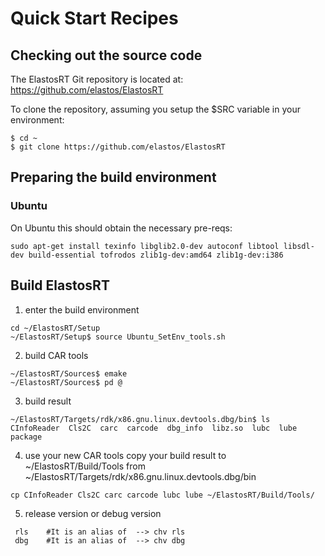 # Quick Start Recipes

## Checking out the source code

The ElastosRT Git repository is located
at: https://github.com/elastos/ElastosRT

To clone the repository, assuming you setup the $SRC variable
in your environment:
```shell
$ cd ~
$ git clone https://github.com/elastos/ElastosRT
```

## Preparing the build environment

### Ubuntu

On Ubuntu this should obtain the necessary pre-reqs:
```
sudo apt-get install texinfo libglib2.0-dev autoconf libtool libsdl-dev build-essential tofrodos zlib1g-dev:amd64 zlib1g-dev:i386
```

## Build ElastosRT

1. enter the build environment
```
cd ~/ElastosRT/Setup
~/ElastosRT/Setup$ source Ubuntu_SetEnv_tools.sh
```

2. build CAR tools
```
~/ElastosRT/Sources$ emake
~/ElastosRT/Sources$ pd @
```

3. build result
```
~/ElastosRT/Targets/rdk/x86.gnu.linux.devtools.dbg/bin$ ls
CInfoReader  Cls2C  carc  carcode  dbg_info  libz.so  lubc  lube  package
```

4. use your new CAR tools
copy your build result to ~/ElastosRT/Build/Tools
from ~/ElastosRT/Targets/rdk/x86.gnu.linux.devtools.dbg/bin
```
cp CInfoReader Cls2C carc carcode lubc lube ~/ElastosRT/Build/Tools/
```

5. release version or debug version
```
 rls    #It is an alias of  --> chv rls
 dbg    #It is an alias of  --> chv dbg
```
